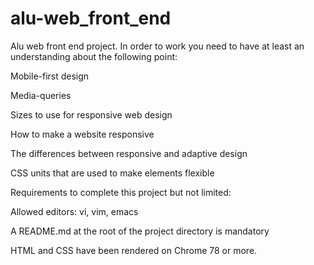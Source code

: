 # alu-web_front_end
Alu web front end project.
In order to work you need to have at least an understanding about the following point:

Mobile-first design

Media-queries

Sizes to use for responsive web design

How to make a website responsive

The differences between responsive and adaptive design

CSS units that are used to make elements flexible


Requirements to complete this project but not limited:

Allowed editors: vi, vim, emacs

A README.md at the root of the project directory is mandatory

HTML and CSS have been rendered on Chrome 78 or more.
